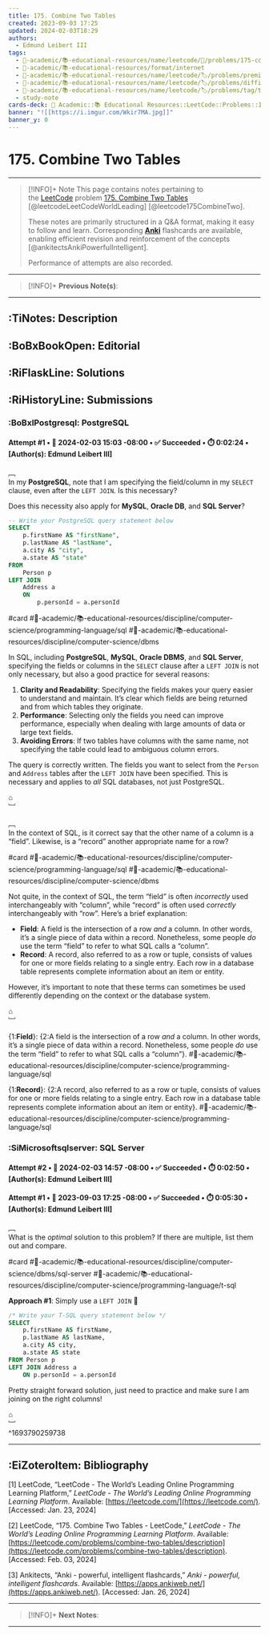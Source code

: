 ```yaml
---
title: 175. Combine Two Tables
created: 2023-09-03 17:25
updated: 2024-02-03T18:29
authors:
  - Edmund Leibert III
tags:
  - 🔴-academic/📚-educational-resources/name/leetcode/🔖/problems/175-combine-two-tables
  - 🔴-academic/📚-educational-resources/format/internet
  - 🔴-academic/📚-educational-resources/name/leetcode/🏷️/problems/premium/🔓-no
  - 🔴-academic/📚-educational-resources/name/leetcode/🏷️/problems/difficulty/easy
  - 🔴-academic/📚-educational-resources/name/leetcode/🏷️/problems/tag/topic/database
  - study-note
cards-deck: 🔴 Academic::📚 Educational Resources::LeetCode::Problems::175. Combine Two Tables
banner: "![[https://i.imgur.com/Wkir7MA.jpg]]"
banner_y: 0
---
```


#  175. Combine Two Tables

---

> [!INFO]+ Note 
> This page contains notes pertaining to the [LeetCode](https://leetcode.com/) problem [175. Combine Two Tables](https://leetcode.com/problems/combine-two-tables/description/) [@leetcodeLeetCodeWorldLeading] [@leetcode175CombineTwo].
> 
> These notes are primarily structured in a Q&A format, making it easy to follow and learn. Corresponding [**Anki**](https://apps.ankiweb.net/) flashcards are available, enabling efficient revision and reinforcement of the concepts [@ankitectsAnkiPowerfulIntelligent].
>
> Performance of attempts are also recorded.

---

> [!INFO]+
> **Previous Note(s)**:
> 

---

## :TiNotes: Description

## :BoBxBookOpen: Editorial

## :RiFlaskLine: Solutions

## :RiHistoryLine: Submissions

### :BoBxlPostgresql: PostgreSQL

#### **Attempt #1** • 📆 2024-02-03 15:03 -08:00 • ✅ Succeeded • ⏱️ 0:02:24 • \[Author(s): Edmund Leibert III\]

﹇<br>
In my **PostgreSQL**, note that I am specifying the field/column in my `SELECT` clause, even after the `LEFT JOIN`. Is this necessary? 

Does this necessity also apply for **MySQL**, **Oracle DB**, and **SQL Server**?

```sql
-- Write your PostgreSQL query statement below
SELECT
    p.firstName AS "firstName",
    p.lastName AS "lastName",
    a.city AS "city",
    a.state AS "state"
FROM
    Person p
LEFT JOIN
    Address a
    ON 
        p.personId = a.personId
```

#card #🔴-academic/📚-educational-resources/discipline/computer-science/programming-language/sql #🔴-academic/📚-educational-resources/discipline/computer-science/dbms

In SQL, including **PostgreSQL**, **MySQL**, **Oracle DBMS**, and **SQL Server**, specifying the fields or columns in the `SELECT` clause after a `LEFT JOIN` is not only necessary, but also a good practice for several reasons:

1. **Clarity and Readability**: Specifying the fields makes your query easier to understand and maintain. It’s clear which fields are being returned and from which tables they originate.
2. **Performance**: Selecting only the fields you need can improve performance, especially when dealing with large amounts of data or large text fields.
3. **Avoiding Errors**: If two tables have columns with the same name, not specifying the table could lead to ambiguous column errors.

The query is correctly written. The fields you want to select from the `Person` and `Address` tables after the `LEFT JOIN` have been specified. This is necessary and applies to *all* SQL databases, not just PostgreSQL.

⌂
<br>﹈<br>

﹇<br>
In the context of SQL, is it correct say that the other name of a column is a “field”. Likewise, is a “record” another appropriate name for a row?

#card #🔴-academic/📚-educational-resources/discipline/computer-science/programming-language/sql #🔴-academic/📚-educational-resources/discipline/computer-science/dbms 

Not quite, in the context of SQL, the term “field” is often _incorrectly_ used interchangeably with “column”, while “record” is often used _correctly_ interchangeably with “row”. Here’s a brief explanation:

- **Field**: A field is the intersection of a row _and_ a column. In other words, it’s a single piece of data within a record. Nonetheless, some people _do_ use the term “field” to refer to what SQL calls a “column”.
- **Record**: A record, also referred to as a row or tuple, consists of values for one or more fields relating to a single entry. Each row in a database table represents complete information about an item or entity.

However, it’s important to note that these terms can sometimes be used differently depending on the context or the database system.

⌂
<br>﹈<br>

{1:**Field**}: {2:A field is the intersection of a row _and_ a column. In other words, it’s a single piece of data within a record. Nonetheless, some people _do_ use the term “field” to refer to what SQL calls a “column”}.
#🔴-academic/📚-educational-resources/discipline/computer-science/programming-language/sql

{1:**Record**}: {2:A record, also referred to as a row or tuple, consists of values for one or more fields relating to a single entry. Each row in a database table represents complete information about an item or entity}.
#🔴-academic/📚-educational-resources/discipline/computer-science/programming-language/sql

### :SiMicrosoftsqlserver: SQL Server

#### **Attempt #2** • 📆 2024-02-03 14:57 -08:00 • ✅ Succeeded • ⏱️ 0:02:50 • \[Author(s): Edmund Leibert III\]

#### **Attempt #1** • 📆 2023-09-03 17:25 -08:00 • ✅ Succeeded • ⏱️ 0:05:30 • \[Author(s): Edmund Leibert III\]

﹇<br>
What is the _optimal_ solution to this problem? If there are multiple, list them out and compare.

#card #🔴-academic/📚-educational-resources/discipline/computer-science/dbms/sql-server #🔴-academic/📚-educational-resources/discipline/computer-science/programming-language/t-sql

**Approach #1**: Simply use a `LEFT JOIN` 🌟

```sql
/* Write your T-SQL query statement below */
SELECT 
    p.firstName AS firstName,
    p.lastName AS lastName,
    a.city AS city,
    a.state AS state
FROM Person p
LEFT JOIN Address a
    ON p.personId = a.personId
```

Pretty straight forward solution, just need to practice and make sure I am joining on the right columns!

⌂
<br>﹈<br>^1693790259738

---

## :EiZoteroItem: Bibliography

\[1\]
LeetCode, “LeetCode - The World’s Leading Online Programming Learning Platform,” _LeetCode - The World’s Leading Online Programming Learning Platform_. Available: [https://leetcode.com/](https://leetcode.com/). [Accessed: Jan. 23, 2024]

\[2\]
LeetCode, “175. Combine Two Tables - LeetCode,” _LeetCode - The World’s Leading Online Programming Learning Platform_. Available: [https://leetcode.com/problems/combine-two-tables/description](https://leetcode.com/problems/combine-two-tables/description). [Accessed: Feb. 03, 2024]

\[3\]
Ankitects, “Anki - powerful, intelligent flashcards,” _Anki - powerful, intelligent flashcards_. Available: [https://apps.ankiweb.net/](https://apps.ankiweb.net/). [Accessed: Jan. 26, 2024]

---

> [!INFO]+
> **Next Notes**:
> 

---
